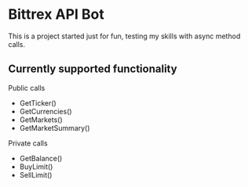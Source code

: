 Bittrex API Bot
======
This is a project started just for fun, testing my skills with async method calls.


Currently supported functionality
------
Public calls
- GetTicker() 
- GetCurrencies()
- GetMarkets()
- GetMarketSummary()

Private calls
- GetBalance()
- BuyLimit()
- SellLimit()
